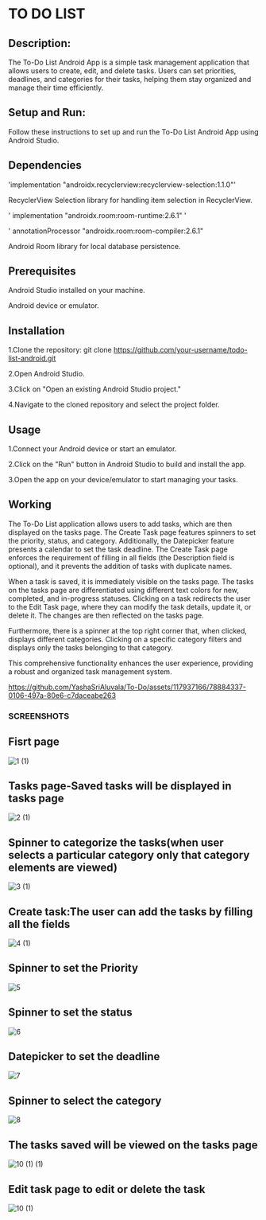 # TO DO LIST


## Description:

The To-Do List Android App is a simple task management application that allows users to create, edit, and delete tasks. Users can set priorities, deadlines, and categories for their tasks, helping them stay organized and manage their time efficiently.

## Setup and Run:

Follow these instructions to set up and run the To-Do List Android App using Android Studio.

## Dependencies

'implementation "androidx.recyclerview:recyclerview-selection:1.1.0"'
 
    
RecyclerView Selection library for handling item selection in RecyclerView.

' implementation "androidx.room:room-runtime:2.6.1" '


' annotationProcessor "androidx.room:room-compiler:2.6.1" 

 
 Android Room library for local database persistence.


## Prerequisites

Android Studio installed on your machine.


Android device or emulator.

## Installation

1.Clone the repository: git clone https://github.com/your-username/todo-list-android.git


2.Open Android Studio.


3.Click on "Open an existing Android Studio project."


4.Navigate to the cloned repository and select the project folder.

## Usage

1.Connect your Android device or start an emulator.




2.Click on the "Run" button in Android Studio to build and install the app.


3.Open the app on your device/emulator to start managing your tasks.

## Working

The To-Do List application allows users to add tasks, which are then displayed on the tasks page. The Create Task page features spinners to set the priority, status, and category. Additionally, the Datepicker feature presents a calendar to set the task deadline. The Create Task page enforces the requirement of filling in all fields (the Description field is optional), and it prevents the addition of tasks with duplicate names.

When a task is saved, it is immediately visible on the tasks page. The tasks on the tasks page are differentiated using different text colors for new, completed, and in-progress statuses. Clicking on a task redirects the user to the Edit Task page, where they can modify the task details, update it, or delete it. The changes are then reflected on the tasks page.

Furthermore, there is a spinner at the top right corner that, when clicked, displays different categories. Clicking on a specific category filters and displays only the tasks belonging to that category.

This comprehensive functionality enhances the user experience, providing a robust and organized task management system.



https://github.com/YashaSriAluvala/To-Do/assets/117937166/78884337-0106-497a-80e6-c7daceabe263



### SCREENSHOTS

## Fisrt page

![1 (1)](https://github.com/YashaSriAluvala/To-Do/assets/117937166/ac0b06a3-f467-49c9-b609-e534f4647857)

## Tasks page-Saved tasks will be displayed in tasks page


![2 (1)](https://github.com/YashaSriAluvala/To-Do/assets/117937166/8c33dd69-a0fb-4786-8298-836de22dfa80)

## Spinner to categorize the tasks(when user selects a particular category only that category elements are viewed)


![3 (1)](https://github.com/YashaSriAluvala/To-Do/assets/117937166/6452ad5c-dde5-4fa3-839e-e42d90168101)

## Create task:The user can add the tasks by filling all the fields

![4 (1)](https://github.com/YashaSriAluvala/To-Do/assets/117937166/f7091121-ac0c-4866-8037-51469b7c66bd)

## Spinner to set the Priority

![5](https://github.com/YashaSriAluvala/To-Do/assets/117937166/01d4d54f-c7e1-41a8-be9c-fc09c90c320b)

## Spinner to set the status

![6](https://github.com/YashaSriAluvala/To-Do/assets/117937166/c1e02c7b-44af-4a15-8629-866cc0705b04)

## Datepicker to set the deadline

![7](https://github.com/YashaSriAluvala/To-Do/assets/117937166/fc95e99b-6131-4180-8109-cc53e6692ac8)

## Spinner to select the category

![8](https://github.com/YashaSriAluvala/To-Do/assets/117937166/aeae4b80-5a72-4917-b9ac-2ca4031f623c)

## The tasks saved will be viewed on the tasks page

![10 (1) (1)](https://github.com/YashaSriAluvala/To-Do/assets/117937166/267d94cc-0b1c-4518-b165-acd558322f8b)

## Edit task page to edit or delete the task

![10 (1)](https://github.com/YashaSriAluvala/To-Do/assets/117937166/f7b67dac-b62c-484b-b3cc-39e4e274096a)


